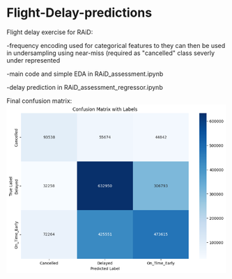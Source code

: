 # Flight-Delay-predictions
 Flight delay exercise for RAiD:
<p>-frequency encoding used for categorical features to they can then be used in undersampling using near-miss (required as "cancelled" class severly under represented </p>
<p>-main code and simple EDA in RAiD_assessment.ipynb</p>
<p>-delay prediction in RAiD_assessment_regressor.ipynb</p>

Final confusion matrix:
![alt text](image.png)
